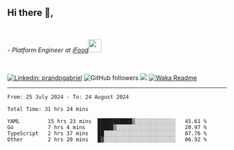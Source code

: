 <h2>Hi there  👋,</h2> </br>

<p><em>- Platform Engineer at <a href="https://www.ifood.com.br/">iFood</a><img src="https://media.giphy.com/media/WUlplcMpOCEmTGBtBW/giphy.gif" width="30"> 
</em></p></br>


[![Linkedin: prandogabriel](https://img.shields.io/badge/-prandogabriel-blue?style=flat-square&logo=Linkedin&logoColor=white&link=https://www.linkedin.com/in/prandogabriel/)](https://www.linkedin.com/in/prandogabriel)
![GitHub followers](https://img.shields.io/github/followers/prandogabriel?label=Follow&style=social)
![](https://visitor-badge.glitch.me/badge?page_id=prandogabriel.prandogabriel)
[![Waka Readme](https://github.com/prandogabriel/prandogabriel/actions/workflows/update-stats.yml.yml/badge.svg)](https://github.com/prandogabriel/prandogabriel/actions/workflows/update-stats.yml.yml)

---

<!--START_SECTION:waka-->

```golang
From: 25 July 2024 - To: 24 August 2024

Total Time: 31 hrs 24 mins

YAML         15 hrs 23 mins  ███████████▒░░░░░░░░░░░░░   45.61 %
Go           7 hrs 4 mins    █████▒░░░░░░░░░░░░░░░░░░░   20.97 %
TypeScript   2 hrs 37 mins   ██░░░░░░░░░░░░░░░░░░░░░░░   07.76 %
Other        2 hrs 20 mins   █▓░░░░░░░░░░░░░░░░░░░░░░░   06.92 %
```

<!--END_SECTION:waka-->
